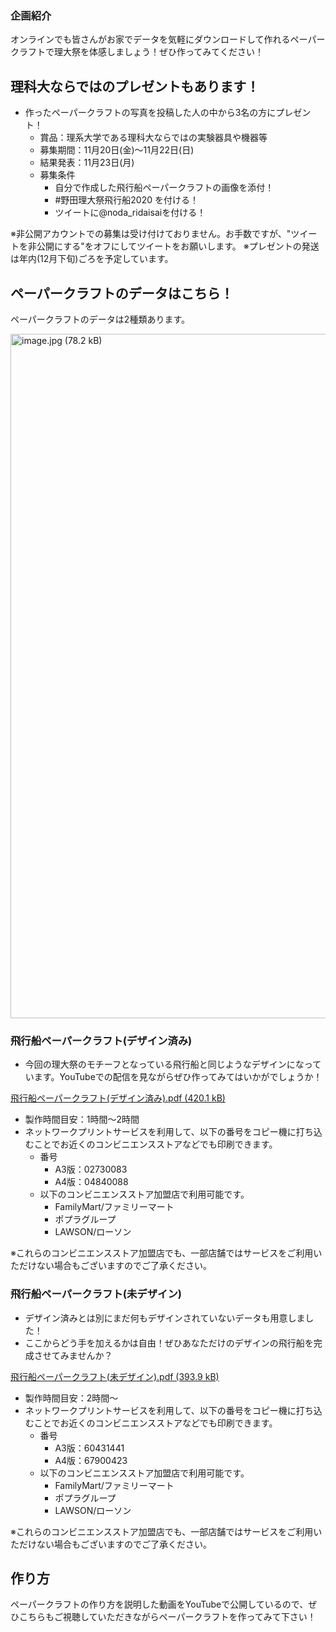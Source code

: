 <!-- ペーパークラフト企画 -->
### 企画紹介
オンラインでも皆さんがお家でデータを気軽にダウンロードして作れるペーパークラフトで理大祭を体感しましょう！ぜひ作ってみてください！

## 理科大ならではのプレゼントもあります！
 - 作ったペーパークラフトの写真を投稿した人の中から3名の方にプレゼント！
     - 賞品：理系大学である理科大ならではの実験器具や機器等
     - 募集期間：11月20日(金)～11月22日(日)
     - 結果発表：11月23日(月)
     - 募集条件
         - 自分で作成した飛行船ペーパークラフトの画像を添付！
         - #野田理大祭飛行船2020 を付ける！
         - ツイートに@noda_ridaisaiを付ける！

※非公開アカウントでの募集は受け付けておりません。お手数ですが、"ツイートを非公開にする"をオフにしてツイートをお願いします。
※プレゼントの発送は年内(12月下旬)ごろを予定しています。

## ペーパークラフトのデータはこちら！
 ペーパークラフトのデータは2種類あります。
<!--img width="1080" alt="image.png (125.9 kB)" src="https://img.esa.io/uploads/production/attachments/7722/2020/11/20/56362/c7f81a41-2191-46d7-9427-4e8065951f22.png"-->
<img width="1095" alt="image.jpg (78.2 kB)" src="https://img.esa.io/uploads/production/attachments/7722/2020/11/20/56366/69fb29d0-0fd2-4990-8404-845321c5606a.jpg">

### 飛行船ペーパークラフト(デザイン済み)
 - 今回の理大祭のモチーフとなっている飛行船と同じようなデザインになっています。YouTubeでの配信を見ながらぜひ作ってみてはいかがでしょうか！

<!-- [飛行船ペーパークラフト(デザイン済み).pdf (447.4 kB)](https://esa-storage-tokyo.s3-ap-northeast-1.amazonaws.com/uploads/production/attachments/7722/2020/11/20/56362/a3669fda-9269-4b8b-94f6-d50863979352.pdf) -->
[飛行船ペーパークラフト(デザイン済み).pdf (420.1 kB)](https://esa-storage-tokyo.s3-ap-northeast-1.amazonaws.com/uploads/production/attachments/7722/2020/11/22/56366/6e697d31-b59a-48e4-93f2-91a1811e82ff.pdf)

 - 製作時間目安：1時間～2時間
 - ネットワークプリントサービスを利用して、以下の番号をコピー機に打ち込むことでお近くのコンビニエンスストアなどでも印刷できます。
     -  番号
         - A3版：02730083
         - A4版：04840088
     - 以下のコンビニエンスストア加盟店で利用可能です。
         - FamilyMart/ファミリーマート
         - ポプラグループ
         - LAWSON/ローソン

※これらのコンビニエンスストア加盟店でも、一部店舗ではサービスをご利用いただけない場合もございますのでご了承ください。

### 飛行船ペーパークラフト(未デザイン)
 - デザイン済みとは別にまだ何もデザインされていないデータも用意しました！
 - ここからどう手を加えるかは自由！ぜひあなただけのデザインの飛行船を完成させてみませんか？

<!-- [飛行船ペーパークラフト(未デザイン).pdf (426.0 kB)](https://esa-storage-tokyo.s3-ap-northeast-1.amazonaws.com/uploads/production/attachments/7722/2020/11/20/56362/3914bec1-fbd4-43a1-96e7-1e2485225fce.pdf) -->
[飛行船ペーパークラフト(未デザイン).pdf (393.9 kB)](https://esa-storage-tokyo.s3-ap-northeast-1.amazonaws.com/uploads/production/attachments/7722/2020/11/22/56366/28f2d0bb-2682-46a5-a898-b2a76baee2c5.pdf)

 - 製作時間目安：2時間～
 - ネットワークプリントサービスを利用して、以下の番号をコピー機に打ち込むことでお近くのコンビニエンスストアなどでも印刷できます。
     - 番号
        - A3版：60431441
        - A4版：67900423
     - 以下のコンビニエンスストア加盟店で利用可能です。
         - FamilyMart/ファミリーマート
         - ポプラグループ
         - LAWSON/ローソン

※これらのコンビニエンスストア加盟店でも、一部店舗ではサービスをご利用いただけない場合もございますのでご了承ください。

## 作り方
ペーパークラフトの作り方を説明した動画をYouTubeで公開しているので、ぜひこちらもご視聴していただきながらペーパークラフトを作ってみて下さい！
